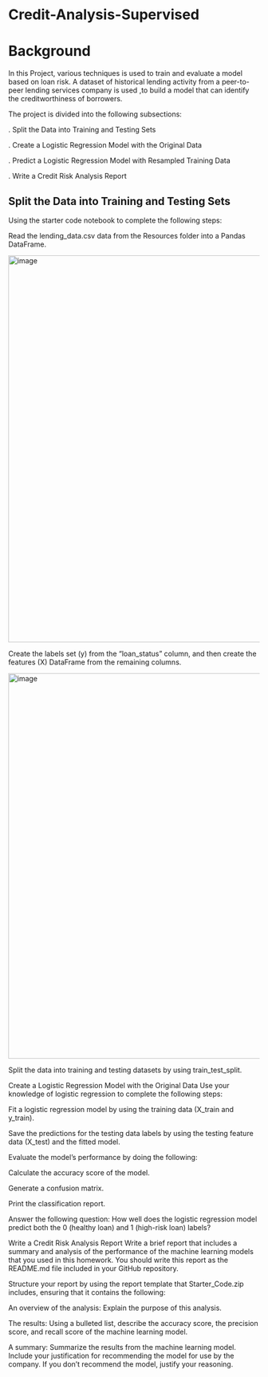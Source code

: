 # Credit-Analysis-Supervised

# Background

In this Project, various techniques is used  to train and evaluate a model based on loan risk. 
A dataset of historical lending activity from a peer-to-peer lending services company is used ,to build a model that can 
identify the creditworthiness of borrowers.

The  project is divided into the following subsections:

. Split the Data into Training and Testing Sets

. Create a Logistic Regression Model with the Original Data

. Predict a Logistic Regression Model with Resampled Training Data

. Write a Credit Risk Analysis Report

## Split the Data into Training and Testing Sets

Using the  starter code notebook  to complete the following steps:

Read the lending_data.csv data from the Resources folder into a Pandas DataFrame.

<img width="776" alt="image" src="https://user-images.githubusercontent.com/116701851/235831039-5f51b773-2783-41a1-a2d4-e13784555090.png">

Create the labels set (y) from the “loan_status” column, and then create the features (X) DataFrame from the remaining columns.

<img width="773" alt="image" src="https://user-images.githubusercontent.com/116701851/235831220-6ad85ae9-2e21-4922-ab5d-e116cc7da332.png">


Split the data into training and testing datasets by using train_test_split.

Create a Logistic Regression Model with the Original Data
Use your knowledge of logistic regression to complete the following steps:

Fit a logistic regression model by using the training data (X_train and y_train).

Save the predictions for the testing data labels by using the testing feature data (X_test) and the fitted model.

Evaluate the model’s performance by doing the following:

Calculate the accuracy score of the model.

Generate a confusion matrix.

Print the classification report.

Answer the following question: How well does the logistic regression model predict both the 0 (healthy loan) and 1 (high-risk loan) labels?

Write a Credit Risk Analysis Report
Write a brief report that includes a summary and analysis of the performance of the machine learning models that you used in this homework. You should write this report as the README.md file included in your GitHub repository.

Structure your report by using the report template that Starter_Code.zip includes, ensuring that it contains the following:

An overview of the analysis: Explain the purpose of this analysis.

The results: Using a bulleted list, describe the accuracy score, the precision score, and recall score of the machine learning model.

A summary: Summarize the results from the machine learning model. Include your justification for recommending the model for use by the company. If you don’t recommend the model, justify your reasoning.
